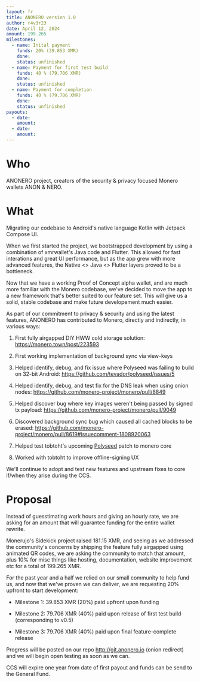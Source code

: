```yaml
---
layout: fr
title: ANONERO version 1.0
author: r4v3r23
date: April 12, 2024
amount: 199.265
milestones:
  - name: Inital payment
    funds: 20% (39.853 XMR)
    done:
    status: unfinished
  - name: Payment for first test build
    funds: 40 % (79.706 XMR)
    done:
    status: unfinished
  - name: Payment for completion
    funds: 40 % (79.706 XMR)
    done:
    status: unfinished
payouts:
  - date:
    amount:
  - date:
    amount:
---
```




# Who

ANONERO project, creators of the security & privacy focused Monero wallets ANON & NERO.

# What


Migrating our codebase to Android's native language Kotlin with Jetpack Compose UI. 

When we first started the project, we bootstrapped development by using a combination of xmrwallet's Java code and Flutter. This allowed for fast interations and great UI performance, but as the app grew with more advanced features, the Native <> Java <> Flutter layers proved to be a bottleneck.

Now that we have a working Proof of Concept alpha wallet, and are much more familiar with the Monero codebase, we've decided to move the app to a new framework that's better suited to our feature set. This will give us a solid, stable codebase and make future developement much easier.

As part of our commitment to privacy & security and using the latest features, ANONERO has contributed to Monero, directly and indirectly, in various ways:

 1) First fully airgapped DIY HWW cold storage solution: https://monero.town/post/223593
 
 2) First working implementation of background sync via view-keys

 3) Helped identify, debug, and fix issue where Polyseed was failing to build on 32-bit Android: https://github.com/tevador/polyseed/issues/5

 4) Helped identify, debug, and test fix for the DNS leak when using onion nodes: https://github.com/monero-project/monero/pull/8849
 
 5) Helped discover bug where key images weren't being passed by signed tx payload: https://github.com/monero-project/monero/pull/9049
 
 6) Discovered background sync bug which caused all cached blocks to be erased: https://github.com/monero-project/monero/pull/8619#issuecomment-1808920063
 
 7) Helped test tobtoht's upcoming [Polyseed](https://github.com/tevador/polyseed) patch to monero core
 
 8) Worked with tobtoht to improve offline-signing UX
 
We'll continue to adopt and test new features and upstream fixes to core if/when they arise during the CCS.

# Proposal

Instead of guesstimating work hours and giving an hourly rate, we are asking for an amount that will guarantee funding for the entire wallet rewrite. 

Monerujo's Sidekick project raised 181.15 XMR, and seeing as we addressed the community's concerns by shipping the feature fully airgapped using animated QR codes, we are asking the community to match that amount, plus 10% for misc things like hosting, documentation, website improvement etc for a total of 199.265 XMR.  

For the past year and a half we relied on our small community to help fund us, and now that we've proven we can deliver, we are requesting 20% upfront to start development:
 
- Milestone 1:  39.853 XMR (20%) paid upfront upon funding
  
- Milestone 2:  79.706 XMR (40%) paid upon release of first test build (corresponding to v0.5)

- Milestone 3:  79.706 XMR (40%) paid upon final feature-complete release

Progress will be posted on our repo http://git.anonero.io (onion redirect) and we will begin open testing as soon as we can.

CCS will expire one year from date of first payout and funds can be send to the General Fund.
